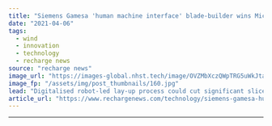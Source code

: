 ```yaml
---
title: "Siemens Gamesa 'human machine interface' blade-builder wins Microsoft innovation prize"
date: "2021-04-06"
tags: 
  - wind
  - innovation
  - technology
  - recharge news
source: "recharge news"
image_url: "https://images-global.nhst.tech/image/OVZMbXczQWpTRG5uWkJtaHBJczFCSkNBUFJybW1YR3hrL1dWWmxIT0FnTT0=/nhst/binary/bf9c1d7052ba7caf247c80e387059903"
image_fp: "/assets/img/post_thumbnails/160.jpg"
lead: "Digitalised robot-led lay-up process could cut significant slice out of the cost of fabricating colossal next generation designs"
article_url: "https://www.rechargenews.com/technology/siemens-gamesa-human-machine-interface-blade-builder-wins-microsoft-innovation-prize/2-1-991542"
---
```


---
